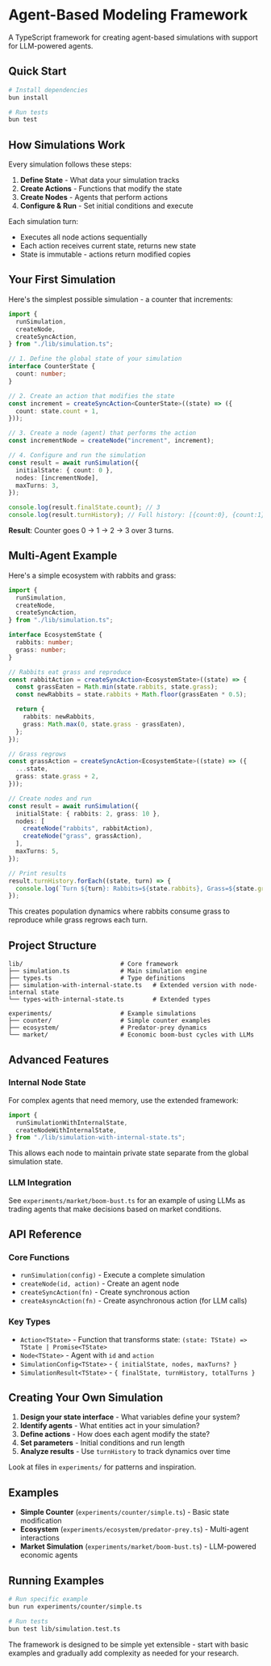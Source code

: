 # Agent-Based Modeling Framework

A TypeScript framework for creating agent-based simulations with support for LLM-powered agents.

## Quick Start

```bash
# Install dependencies
bun install

# Run tests
bun test
```

## How Simulations Work

Every simulation follows these steps:

1. **Define State** - What data your simulation tracks
2. **Create Actions** - Functions that modify the state
3. **Create Nodes** - Agents that perform actions
4. **Configure & Run** - Set initial conditions and execute

Each simulation turn:

- Executes all node actions sequentially
- Each action receives current state, returns new state
- State is immutable - actions return modified copies

## Your First Simulation

Here's the simplest possible simulation - a counter that increments:

```typescript
import {
  runSimulation,
  createNode,
  createSyncAction,
} from "./lib/simulation.ts";

// 1. Define the global state of your simulation
interface CounterState {
  count: number;
}

// 2. Create an action that modifies the state
const increment = createSyncAction<CounterState>((state) => ({
  count: state.count + 1,
}));

// 3. Create a node (agent) that performs the action
const incrementNode = createNode("increment", increment);

// 4. Configure and run the simulation
const result = await runSimulation({
  initialState: { count: 0 },
  nodes: [incrementNode],
  maxTurns: 3,
});

console.log(result.finalState.count); // 3
console.log(result.turnHistory); // Full history: [{count:0}, {count:1}, {count:2}, {count:3}]
```

**Result**: Counter goes 0 → 1 → 2 → 3 over 3 turns.

## Multi-Agent Example

Here's a simple ecosystem with rabbits and grass:

```typescript
import {
  runSimulation,
  createNode,
  createSyncAction,
} from "./lib/simulation.ts";

interface EcosystemState {
  rabbits: number;
  grass: number;
}

// Rabbits eat grass and reproduce
const rabbitAction = createSyncAction<EcosystemState>((state) => {
  const grassEaten = Math.min(state.rabbits, state.grass);
  const newRabbits = state.rabbits + Math.floor(grassEaten * 0.5);

  return {
    rabbits: newRabbits,
    grass: Math.max(0, state.grass - grassEaten),
  };
});

// Grass regrows
const grassAction = createSyncAction<EcosystemState>((state) => ({
  ...state,
  grass: state.grass + 2,
}));

// Create nodes and run
const result = await runSimulation({
  initialState: { rabbits: 2, grass: 10 },
  nodes: [
    createNode("rabbits", rabbitAction),
    createNode("grass", grassAction),
  ],
  maxTurns: 5,
});

// Print results
result.turnHistory.forEach((state, turn) => {
  console.log(`Turn ${turn}: Rabbits=${state.rabbits}, Grass=${state.grass}`);
});
```

This creates population dynamics where rabbits consume grass to reproduce while grass regrows each turn.

## Project Structure

```
lib/                           # Core framework
├── simulation.ts              # Main simulation engine
├── types.ts                   # Type definitions
├── simulation-with-internal-state.ts   # Extended version with node-internal state
└── types-with-internal-state.ts        # Extended types

experiments/                   # Example simulations
├── counter/                   # Simple counter examples
├── ecosystem/                 # Predator-prey dynamics
└── market/                    # Economic boom-bust cycles with LLMs
```

## Advanced Features

### Internal Node State

For complex agents that need memory, use the extended framework:

```typescript
import {
  runSimulationWithInternalState,
  createNodeWithInternalState,
} from "./lib/simulation-with-internal-state.ts";
```

This allows each node to maintain private state separate from the global simulation state.

### LLM Integration

See `experiments/market/boom-bust.ts` for an example of using LLMs as trading agents that make decisions based on market conditions.

## API Reference

### Core Functions

- `runSimulation(config)` - Execute a complete simulation
- `createNode(id, action)` - Create an agent node
- `createSyncAction(fn)` - Create synchronous action
- `createAsyncAction(fn)` - Create asynchronous action (for LLM calls)

### Key Types

- `Action<TState>` - Function that transforms state: `(state: TState) => TState | Promise<TState>`
- `Node<TState>` - Agent with `id` and `action`
- `SimulationConfig<TState>` - `{ initialState, nodes, maxTurns? }`
- `SimulationResult<TState>` - `{ finalState, turnHistory, totalTurns }`

## Creating Your Own Simulation

1. **Design your state interface** - What variables define your system?
2. **Identify agents** - What entities act in your simulation?
3. **Define actions** - How does each agent modify the state?
4. **Set parameters** - Initial conditions and run length
5. **Analyze results** - Use `turnHistory` to track dynamics over time

Look at files in `experiments/` for patterns and inspiration.

## Examples

- **Simple Counter** (`experiments/counter/simple.ts`) - Basic state modification
- **Ecosystem** (`experiments/ecosystem/predator-prey.ts`) - Multi-agent interactions
- **Market Simulation** (`experiments/market/boom-bust.ts`) - LLM-powered economic agents

## Running Examples

```bash
# Run specific example
bun run experiments/counter/simple.ts

# Run tests
bun test lib/simulation.test.ts
```

The framework is designed to be simple yet extensible - start with basic examples and gradually add complexity as needed for your research.
